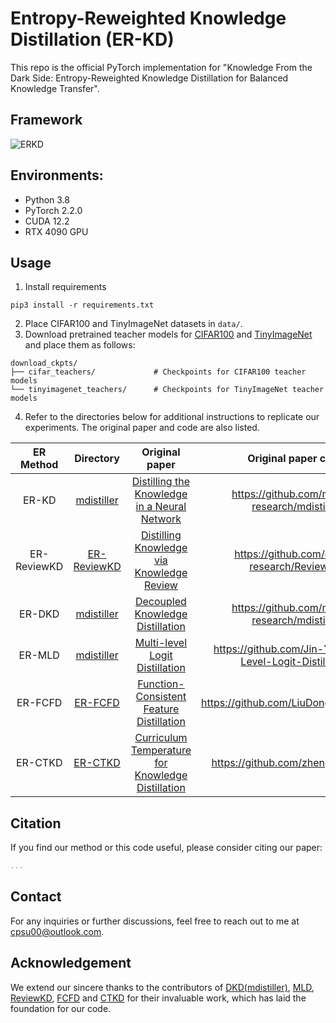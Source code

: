 # Entropy-Reweighted Knowledge Distillation (ER-KD)

This repo is the official PyTorch implementation for "Knowledge From the Dark Side: Entropy-Reweighted Knowledge Distillation for Balanced Knowledge Transfer".

## Framework
![ERKD](https://github.com/cpsu00/Entropy-Reweighted-Knowledge-Distillation/assets/85643374/535368d5-df66-4a56-9159-cdfc258f4eb8)

## Environments:

- Python 3.8
- PyTorch 2.2.0
- CUDA 12.2
- RTX 4090 GPU 

## Usage

1. Install requirements
```
pip3 install -r requirements.txt
```
2. Place CIFAR100 and TinyImageNet datasets in `data/`.
3. Download pretrained teacher models for [CIFAR100](https://github.com/megvii-research/mdistiller/releases/download/checkpoints/cifar_teachers.tar) and [TinyImageNet]() and place them as follows:

```
download_ckpts/
├── cifar_teachers/             # Checkpoints for CIFAR100 teacher models
└── tinyimagenet_teachers/      # Checkpoints for TinyImageNet teacher models
```

4. Refer to the directories below for additional instructions to replicate our experiments. The original paper and code are also listed.

|ER Method|Directory|Original paper|Original paper code|
|:---:|:---:|:---:|:---:|
|ER-KD| [mdistiller](https://github.com/cpsu00/Entropy-Reweighted-Knowledge-Distillation/tree/main/mdistiller) |[Distilling the Knowledge in a Neural Network](https://arxiv.org/abs/1503.02531)|https://github.com/megvii-research/mdistiller|
|ER-ReviewKD| [ER-ReviewKD](https://github.com/cpsu00/Entropy-Reweighted-Knowledge-Distillation/tree/main/ER-ReviewKD)  |[Distilling Knowledge via Knowledge Review](https://arxiv.org/abs/2104.09044)|https://github.com/dvlab-research/ReviewKD|
|ER-DKD| [mdistiller](https://github.com/cpsu00/Entropy-Reweighted-Knowledge-Distillation/tree/main/mdistiller) |[Decoupled Knowledge Distillation](https://arxiv.org/abs/2203.08679)|https://github.com/megvii-research/mdistiller|
|ER-MLD| [mdistiller](https://github.com/cpsu00/Entropy-Reweighted-Knowledge-Distillation/tree/main/mdistiller) |[Multi-level Logit Distillation](https://openaccess.thecvf.com/content/CVPR2023/papers/Jin_Multi-Level_Logit_Distillation_CVPR_2023_paper.pdf)|https://github.com/Jin-Ying/Multi-Level-Logit-Distillation|
|ER-FCFD| [ER-FCFD](https://github.com/cpsu00/Entropy-Reweighted-Knowledge-Distillation/tree/main/ER-FCFD) |[Function-Consistent Feature Distillation](https://arxiv.org/abs/2304.11832)|https://github.com/LiuDongyang6/FCFD|
|ER-CTKD| [ER-CTKD](https://github.com/cpsu00/Entropy-Reweighted-Knowledge-Distillation/tree/main/ER-CTKD)  |[Curriculum Temperature for Knowledge Distillation](https://arxiv.org/abs/2211.16231)|https://github.com/zhengli97/CTKD|


## Citation
If you find our method or this code useful, please consider citing our paper:

```bibtex
...
```

## Contact

For any inquiries or further discussions, feel free to reach out to me at cpsu00@outlook.com.


## Acknowledgement
We extend our sincere thanks to the contributors of [DKD(mdistiller)](<https://github.com/megvii-research/mdistiller>), [MLD](<https://github.com/Jin-Ying/Multi-Level-Logit-Distillation.git>), [ReviewKD](<https://github.com/dvlab-research/ReviewKD>), [FCFD](<https://github.com/LiuDongyang6/FCFD>) and [CTKD](<https://github.com/zhengli97/CTKD>) for their invaluable work, which has laid the foundation for our code.
